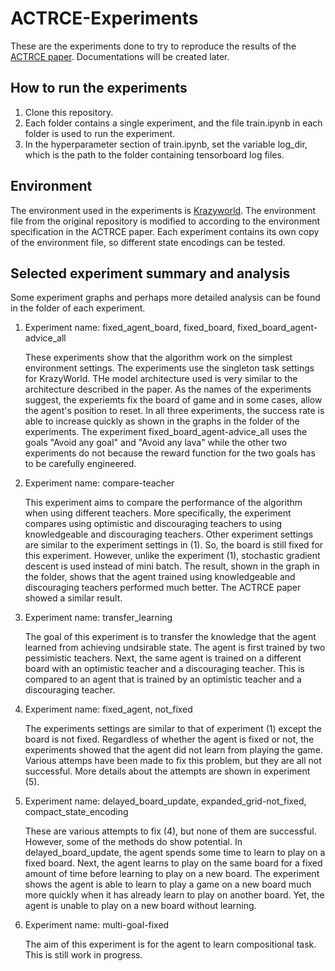# ACTRCE-Experiments
These are the experiments done to try to reproduce the results of the [ACTRCE paper](https://arxiv.org/abs/1902.04546). Documentations will be created later.

## How to run the experiments
1. Clone this repository.
2. Each folder contains a single experiment, and the file train.ipynb in each folder is used to run the experiment.
3. In the hyperparameter section of train.ipynb, set the variable log_dir, which is the path to the folder containing tensorboard log files.

## Environment 
The environment used in the experiments is [Krazyworld](https://github.com/bstadie/krazyworld). The environment file from the original repository is modified to according to the environment specification in the ACTRCE paper. Each experiment contains its own copy of the environment file, so different state encodings can be tested.

## Selected experiment summary and analysis
Some experiment graphs and perhaps more detailed analysis can be found in the folder of each experiment.

1. Experiment name: fixed_agent_board, fixed_board, fixed_board_agent-advice_all
 
   These experiments show that the algorithm work on the simplest environment settings. The experiments use the singleton task settings for KrazyWorld. THe model architecture used is very similar to the architecture described in the paper. As the names of the experiments suggest, the experiemts fix the board of game and in some cases, allow the agent's position to reset. In all three experiments, the success rate is able to increase quickly as shown in the graphs in the folder of the experiments. The experiment fixed_board_agent-advice_all uses the goals "Avoid any goal" and "Avoid any lava" while the other two experiments do not because the reward function for the two goals has to be carefully engineered.

2. Experiment name: compare-teacher

    This experiment aims to compare the performance of the algorithm when using different teachers. More specifically, the experiment compares using optimistic and discouraging teachers to using knowledgeable and discouraging teachers. Other experiment settings are similar to the experiment settings in (1). So, the board is still fixed for this experiment. However, unlike the experiment (1), stochastic gradient descent is used instead of mini batch. The result, shown in the graph in the folder, shows that the agent trained using knowledgeable and discouraging teachers performed much better. The ACTRCE paper showed a similar result.

3. Experiment name: transfer_learning

   The goal of this experiment is to transfer the knowledge that the agent learned from achieving undsirable state. The agent is first trained by two pessimistic teachers. Next, the same agent is trained on a different board with an optimistic teacher and a discouraging teacher. This is compared to an agent that is trained by an optimistic teacher and a discouraging teacher. 

4. Experiment name: fixed_agent, not_fixed

    The experiments settings are similar to that of experiment (1) except the board is not fixed. Regardless of whether the agent is fixed or not, the experiments showed that the agent did not learn from playing the game. Various attemps have been made to fix this problem, but they are all not successful. More details about the attempts are shown in experiment (5).

5. Experiment name: delayed_board_update, expanded_grid-not_fixed, compact_state_encoding

    These are various attempts to fix (4), but none of them are successful. However, some of the methods do show potential. In delayed_board_update, the agent spends some time to learn to play on a fixed board. Next, the agent learns to play on the same board for a fixed amount of time before learning to play on a new board. The experiment shows the agent is able to learn to play a game on a new board much more quickly when it has already learn to play on another board. Yet, the agent is unable to play on a new board without learning.  

6. Experiment name: multi-goal-fixed

   The aim of this experiment is for the agent to learn compositional task. This is still work in progress.
